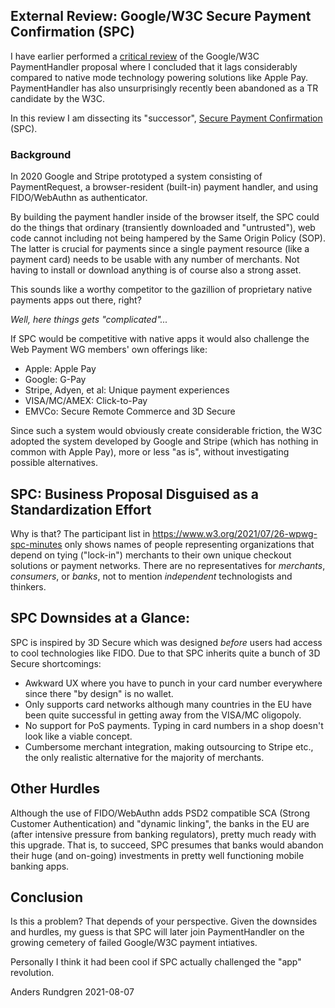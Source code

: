 ## External Review: Google/W3C Secure Payment Confirmation (SPC)
I have earlier performed a [critical review](https://github.com/cyberphone/doc/blob/gh-pages/payments/paymenthandler.md#the-w3c-paymenthandler) of the Google/W3C PaymentHandler proposal
where I concluded that it lags considerably compared to native mode technology powering solutions like Apple Pay.
PaymentHandler has also unsurprisingly recently been abandoned as a TR candidate by the W3C.

In this review I am dissecting its "successor", [Secure Payment Confirmation](https://w3c.github.io/secure-payment-confirmation/) (SPC).

### Background
In 2020 Google and Stripe prototyped a system consisting of PaymentRequest, a browser-resident (built-in)
payment handler, and using FIDO/WebAuthn as authenticator.

By building the payment handler inside of the browser itself, the SPC could do the things
that ordinary (transiently downloaded and "untrusted"), web code cannot including
not being hampered by the Same Origin Policy (SOP).  The latter is crucial for payments
since a single payment resource (like a payment card) needs to be usable with any
number of merchants.  Not having to install or download anything is of course
also a strong asset.

This sounds like a worthy competitor to the gazillion of proprietary native payments apps out there, right?

*Well, here things gets "complicated"...*

If SPC would be competitive with native apps it would also
challenge the Web Payment WG members' own offerings like:
- Apple: Apple Pay
- Google: G-Pay
- Stripe, Adyen, et al: Unique payment experiences
- VISA/MC/AMEX: Click-to-Pay
- EMVCo: Secure Remote Commerce and 3D Secure

Since such a system would obviously create considerable friction,
the W3C adopted the system developed by Google and Stripe (which has
nothing in common with Apple Pay), more or less "as is", without investigating
possible alternatives.

## SPC: Business Proposal Disguised as a Standardization Effort
Why is that? The participant list in https://www.w3.org/2021/07/26-wpwg-spc-minutes only
shows names of people representing organizations that depend on tying ("lock-in") merchants to their
own unique checkout solutions or payment networks.
There are no representatives for *merchants*, *consumers*, or *banks*,
not to mention *independent* technologists and thinkers.

## SPC Downsides at a Glance:
SPC is inspired by 3D Secure which was designed *before* users had access to
cool technologies like FIDO.  Due to that SPC inherits quite a bunch of 3D Secure shortcomings:  
- Awkward UX where you have to punch in your card number everywhere since there "by design" is no wallet.
- Only supports card networks although many countries in the EU have been quite successful in getting away from the VISA/MC oligopoly.
- No support for PoS payments.  Typing in card numbers in a shop doesn't look like a viable concept.
- Cumbersome merchant integration, making outsourcing to Stripe etc., the only realistic alternative for the majority of merchants.

## Other Hurdles
Although the use of FIDO/WebAuthn adds PSD2 compatible SCA (Strong Customer Authentication) and "dynamic linking",
the banks in the EU are (after intensive pressure from banking regulators), pretty much ready with this upgrade.
That is, to succeed, SPC presumes that banks would abandon their
huge (and on-going) investments in pretty well functioning mobile banking apps.

## Conclusion
Is this a problem? That depends of your perspective.
Given the downsides and hurdles, my guess is that SPC will later join
PaymentHandler on the growing cemetery of failed Google/W3C
payment intiatives.

Personally I think it had been cool if SPC actually challenged
the "app" revolution.

Anders Rundgren 2021-08-07
